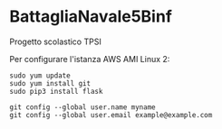 # BattagliaNavale5Binf
Progetto scolastico TPSI

Per configurare l'istanza AWS AMI Linux 2:
```
sudo yum update
sudo yum install git
sudo pip3 install flask

git config --global user.name myname
git config --global user.email example@example.com

```
